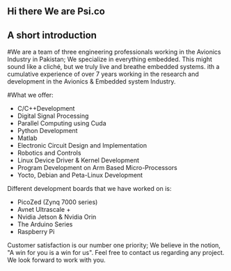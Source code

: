 ## Hi there We are Psi.co 

## A short introduction 

#We are a team of three engineering professionals working in the Avionics Industry in Pakistan; We specialize in everything embedded. This might sound like a cliché, but we truly live and breathe embedded systems.
ith a cumulative experience of over 7 years working in the research and development in the Avionics & Embedded system Industry.

#What we offer:
- C/C++Development
- Digital Signal Processing
- Parallel Computing using Cuda
- Python Development
- Matlab
- Electronic Circuit Design and Implementation
- Robotics and Controls
- Linux Device Driver & Kernel Development
- Program Development on Arm Based Micro-Processors
- Yocto, Debian and Peta-Linux Development


Different development boards that we have worked on is:
- PicoZed (Zynq 7000 series)
- Avnet Ultrascale +
- Nvidia Jetson & Nvidia Orin
- The Arduino Series
- Raspberry Pi

Customer satisfaction is our number one priority; We believe in the notion, "A win for you is a win for us". Feel free to contact us regarding any project. We look forward to work with you.
